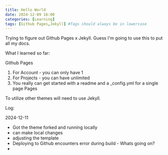 ```yaml
---
title: Hello World
date: 2024-12-09 16:00 
categories: [Learning]
tags: [Github Pages,Jekyll] #Tags should always be in lowercase
---
```


Trying to figure out Github Pages x Jekyll.
Guess I'm going to use this to put all my docs.

What I learned so far:

Github Pages
1. For Account - you can only have 1
2. For Projects - you can have unlimited
3. You really can get started with a readme and a _config.yml for a single page Pages

To utilize other themes will need to use Jekyll.

Log:

2024-12-11
- Got the theme forked and running locally
- can make local changes
- adjusting the template
- Deploying to Github encounters error during build - Whats going on?
- 